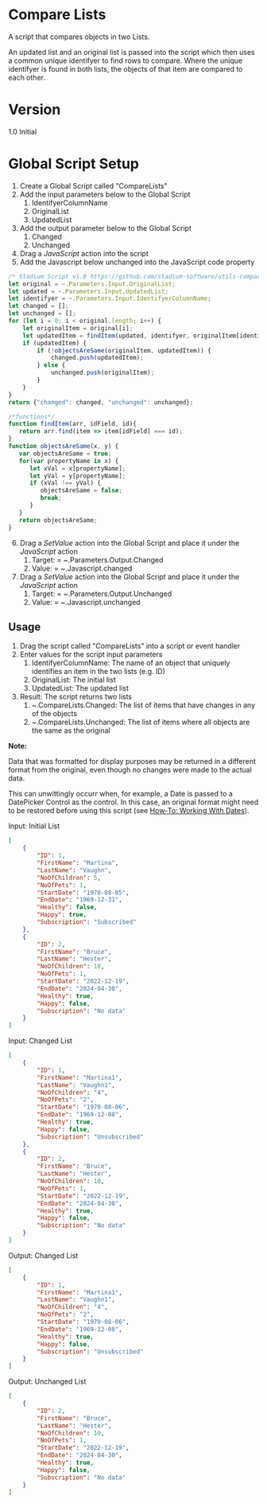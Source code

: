 # Compare Lists

A script that compares objects in two Lists. 

An updated list and an original list is passed into the script which then uses a common unique identifyer to find rows to compare. Where the unique identifyer is found in both lists, the objects of that item are compared to each other. 

# Version 

1.0 Initial

# Global Script Setup
1. Create a Global Script called "CompareLists"
2. Add the input parameters below to the Global Script
   1. IdentifyerColumnName
   2. OriginalList
   3. UpdatedList
3. Add the output parameter below to the Global Script
   1. Changed
   2. Unchanged
4. Drag a *JavaScript* action into the script
5. Add the Javascript below unchanged into the JavaScript code property
```javascript
/* Stadium Script v1.0 https://github.com/stadium-software/utils-compare-lists */
let original = ~.Parameters.Input.OriginalList;
let updated = ~.Parameters.Input.UpdatedList;
let identifyer = ~.Parameters.Input.IdentifyerColumnName;
let changed = [];
let unchanged = [];
for (let i = 0; i < original.length; i++) {
    let originalItem = original[i];
    let updatedItem = findItem(updated, identifyer, originalItem[identifyer]);
    if (updatedItem) {
        if (!objectsAreSame(originalItem, updatedItem)) {
            changed.push(updatedItem);
        } else {
            unchanged.push(originalItem);
        }
    }
}
return {"changed": changed, "unchanged": unchanged};

/*functions*/
function findItem(arr, idField, id){
   return arr.find(item => item[idField] === id);
}
function objectsAreSame(x, y) {
   var objectsAreSame = true;
   for(var propertyName in x) {
      let xVal = x[propertyName];
      let yVal = y[propertyName];
      if (xVal !== yVal) {
         objectsAreSame = false;
         break;
      }
   }
   return objectsAreSame;
}
```
6. Drag a *SetValue* action into the Global Script and place it under the *JavaScript* action
   1. Target: = ~.Parameters.Output.Changed
   2. Value: = ~.Javascript.changed
7. Drag a *SetValue* action into the Global Script and place it under the *JavaScript* action
   1. Target: = ~.Parameters.Output.Unchanged
   2. Value: = ~.Javascript.unchanged

## Usage
1. Drag the script called "CompareLists" into a script or event handler
2. Enter values for the script input parameters
   1. IdentifyerColumnName: The name of an object that uniquely identifies an item in the two lists (e.g. ID)
   2. OriginalList: The initial list
   3. UpdatedList: The updated list
3. Result: The script returns two lists
    1. ~.CompareLists.Changed: The list of items that have changes in any of the objects 
    2. ~.CompareLists.Unchanged: The list of items where all objects are the same as the original 

**Note:** 

Data that was formatted for display purposes may be returned in a different format from the original, even though no changes were made to the actual data. 

This can unwittingly occurr when, for example, a Date is passed to a DatePicker Control as the control. In this case, an original format might need to be restored before using this script (see [How-To: Working With Dates](https://github.com/stadium-software/howto-date-formatting)). 

Input: Initial List
```json
[
    {
        "ID": 1,
        "FirstName": "Martina",
        "LastName": "Vaughn",
        "NoOfChildren": 5,
        "NoOfPets": 1,
        "StartDate": "1970-08-05",
        "EndDate": "1969-12-31",
        "Healthy": false,
        "Happy": true,
        "Subscription": "Subscribed"
    },
    {
        "ID": 2,
        "FirstName": "Bruce",
        "LastName": "Hester",
        "NoOfChildren": 10,
        "NoOfPets": 1,
        "StartDate": "2022-12-19",
        "EndDate": "2024-04-30",
        "Healthy": true,
        "Happy": false,
        "Subscription": "No data"
    }
]
```

Input: Changed List
```json
[
    {
        "ID": 1,
        "FirstName": "Martina1",
        "LastName": "Vaughn1",
        "NoOfChildren": "4",
        "NoOfPets": "2",
        "StartDate": "1970-08-06",
        "EndDate": "1969-12-08",
        "Healthy": true,
        "Happy": false,
        "Subscription": "Unsubscribed"
    },
    {
        "ID": 2,
        "FirstName": "Bruce",
        "LastName": "Hester",
        "NoOfChildren": 10,
        "NoOfPets": 1,
        "StartDate": "2022-12-19",
        "EndDate": "2024-04-30",
        "Healthy": true,
        "Happy": false,
        "Subscription": "No data"
    }
]
```

Output: Changed List
```json
[
    {
        "ID": 1,
        "FirstName": "Martina1",
        "LastName": "Vaughn1",
        "NoOfChildren": "4",
        "NoOfPets": "2",
        "StartDate": "1970-08-06",
        "EndDate": "1969-12-08",
        "Healthy": true,
        "Happy": false,
        "Subscription": "Unsubscribed"
    }
]
```

Output: Unchanged List
```json
[
    {
        "ID": 2,
        "FirstName": "Bruce",
        "LastName": "Hester",
        "NoOfChildren": 10,
        "NoOfPets": 1,
        "StartDate": "2022-12-19",
        "EndDate": "2024-04-30",
        "Healthy": true,
        "Happy": false,
        "Subscription": "No data"
    }
]
```